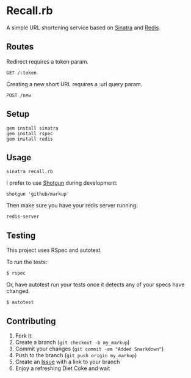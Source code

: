 Recall.rb
=============

A simple URL shortening service based on [Sinatra][sin] and [Redis][redis].

Routes
-------

Redirect requires a token param.

    GET /:token

Creating a new short URL requires a :url query param.

    POST /new
  

Setup
-----

    gem install sinatra
    gem install rspec
    gem install redis


Usage
-----

    sinatra recall.rb

I prefer to use [Shotgun][sg] during development:

    shotgun 'github/markup'
    
Then make sure you have your redis server running:

    redis-server


Testing
-------

This project uses RSpec and autotest.

To run the tests:

    $ rspec

Or, have autotest run your tests once it detects any of your specs have changed.

    $ autotest


Contributing
------------

1. Fork it.
2. Create a branch (`git checkout -b my_markup`)
3. Commit your changes (`git commit -am "Added Snarkdown"`)
4. Push to the branch (`git push origin my_markup`)
5. Create an [Issue][1] with a link to your branch
6. Enjoy a refreshing Diet Coke and wait


[sin]: http://sinatrarb.com
[redis]: http://redis.io
[sg]: https://github.com/rtomayko/shotgun/
[1]: http://github.com/adamkirkwood/recall/issues